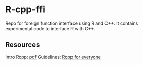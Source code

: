 # R-cpp-ffi
Repo for foreign function interface using R and C++. It contains experimental code to interface R with C++.

## Resources

Intro Rcpp: [pdf](https://cran.r-project.org/package=Rcpp/vignettes/Rcpp-introduction.pdf)
Guidelines: [Rcpp for everyone](https://teuder.github.io/rcpp4everyone_en/)

